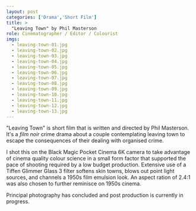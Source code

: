 ```yaml
---
layout: post
categories: ['Drama','Short Film']
title: >
  "Leaving Town" by Phil Masterson
role: Cinematographer / Editor / Colourist
imgs: 
  - leaving-town-01.jpg
  - leaving-town-02.jpg
  - leaving-town-03.jpg
  - leaving-town-04.jpg
  - leaving-town-05.jpg
  - leaving-town-06.jpg
  - leaving-town-07.jpg
  - leaving-town-08.jpg
  - leaving-town-09.jpg
  - leaving-town-10.jpg
  - leaving-town-11.jpg
  - leaving-town-12.jpg
  - leaving-town-13.jpg
---
```


"Leaving Town" is short film that is written and directed by Phil Masterson. It's a _film noir_ crime drama about a couple contemplating leaving town to escape the consequences of their dealing with organised crime.

I shot this on the Black Magic Pocket Cinema 6K camera to take advantage of cinema quality colour science in a small form factor that supported the pace of shooting required by a low budget production. Extensive use of a Tiffen Glimmer Glass 3 filter softens skin towns, blows out point light sources, and channels a 1950s film emulsion look. An aspect ration of 2.4:1 was also chosen to further reminisce on 1950s cinema.

Principal photography has concluded and post production is currently in progress.